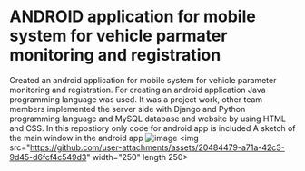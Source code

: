 # ANDROID application for mobile system for vehicle parmater monitoring and registration
Created an android application for mobile system for vehicle parameter monitoring and registration.
For creating an android application Java programming language was used.
It was a project work, other team members implemented the server side with Django and Python programming language and MySQL database and website by using HTML and CSS.
In this repostiory only code for android app is included
A sketch of the main window in the android app
![image](https://github.com/user-attachments/assets/20484479-a71a-42c3-9d45-d6fcf4c549d3)
<img src="https://github.com/user-attachments/assets/20484479-a71a-42c3-9d45-d6fcf4c549d3" width="250" length 250>

